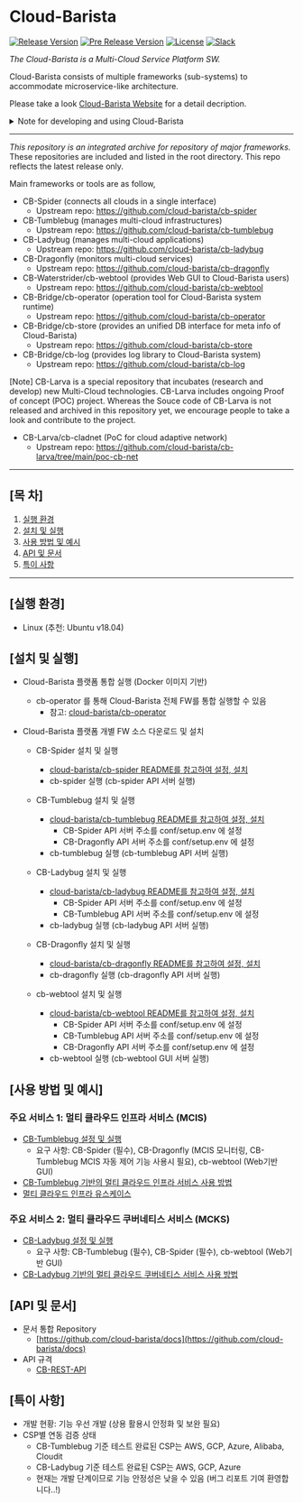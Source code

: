 # Cloud-Barista 

[![Release Version](https://img.shields.io/github/v/release/cloud-barista/cb-tumblebug?color=blue)](https://github.com/cloud-barista/cloud-barista/releases/latest)
[![Pre Release Version](https://img.shields.io/github/v/release/cloud-barista/cb-tumblebug?color=brightgreen&include_prereleases&label=release%28dev%29)](https://github.com/cloud-barista/cloud-barista/releases)
[![License](https://img.shields.io/github/license/cloud-barista/cb-tumblebug?color=blue)](https://github.com/cloud-barista/cb-tumblebug/blob/main/LICENSE)
[![Slack](https://img.shields.io/badge/Slack-Cloud--Barista-brightgreen)](https://join.slack.com/t/cloud-barista/shared_invite/zt-bda8zhkg-tlOCr7_TdQGE_oUSz4mlkA)

*The Cloud-Barista is a Multi-Cloud Service Platform SW.* 

Cloud-Barista consists of multiple frameworks (sub-systems) to accommodate microservice-like architecture. 

Please take a look [Cloud-Barista Website](https://cloud-barista.github.io/technology/) for a detail decription.

<details>
<summary>Note for developing and using Cloud-Barista</summary>

#### Development stage of Cloud-Barista
```
Cloud-Barista is currently under development. (not v1.0 yet)
We welcome any new suggestions, issues, opinions, and controbutors !
Please note that the functionalities of Cloud-Barista are not stable and secure yet.
Becareful if you plan to use the current release in production.
If you have any difficulties in using Cloud-Barista, please let us know.
(Open an issue or Join the Cloud-Barista Slack)
```

#### Localization and Globalization of CB-Tumblebug (CB-Tumblebug의 현지화 및 세계화)
```
[English] As an opensource project initiated by Korean members, 
we would like to promote participation of Korean contributors during initial stage of this project. 
So, CB-Tumblebug Repo will accept use of Korean language in its early stages.
On the other hand, we hope this project flourishes regardless of contributor's country eventually.
So, the maintainers recommend using English at least for the title of Issues, Pull Requests, and Commits, 
while CB-Tumblebug Repo accommodates local languages in the contents of them.
```

```
[한국어] CB-Tumblebug은 한국에서 시작된 오픈 소스 프로젝트로서 
프로젝트의 초기 단계에는 한국 기여자들의 참여를 촉진하고자 합니다. 
따라서 초기 단계의 CB-Tumblebug는 한국어 사용을 받아 들일 것입니다.
다른 한편으로, 이 프로젝트가 국가에 관계없이 번성하기를 희망합니다.
따라서 개발 히스토리 관리를 위해 이슈, 풀 요청, 커밋 등의 
제목에 대해서는 영어 사용을 권장하며, 내용에 대한 한국어 사용은 수용할 것입니다.
```

</details>


---
*This repository is an integrated archive for repository of major frameworks.* These repositories are included and listed in the root directory. This repo reflects the latest release only.

Main frameworks or tools are as follow,

- CB-Spider (connects all clouds in a single interface)
  - Upstream repo: https://github.com/cloud-barista/cb-spider
- CB-Tumblebug (manages multi-cloud infrastructures)
  - Upstream repo: https://github.com/cloud-barista/cb-tumblebug
- CB-Ladybug (manages multi-cloud applications)
  - Upstream repo: https://github.com/cloud-barista/cb-ladybug
- CB-Dragonfly (monitors multi-cloud services)
  - Upstream repo: https://github.com/cloud-barista/cb-dragonfly
- CB-Waterstrider/cb-webtool (provides Web GUI to Cloud-Barista users)
  - Upstream repo: https://github.com/cloud-barista/cb-webtool
- CB-Bridge/cb-operator (operation tool for Cloud-Barista system runtime)
  - Upstream repo: https://github.com/cloud-barista/cb-operator
- CB-Bridge/cb-store (provides an unified DB interface for meta info of Cloud-Barista)
  - Upstream repo: https://github.com/cloud-barista/cb-store
- CB-Bridge/cb-log (provides log library to Cloud-Barista system)
  - Upstream repo: https://github.com/cloud-barista/cb-log

[Note] CB-Larva is a special repository that incubates (research and develop) new Multi-Cloud technologies. 
CB-Larva includes ongoing Proof of concept (POC) project. Whereas the Souce code of CB-Larva is not released and archived in this repository yet, we encourage people to take a look and contribute to the project.
- CB-Larva/cb-cladnet (PoC for cloud adaptive network)
  - Upstream repo: https://github.com/cloud-barista/cb-larva/tree/main/poc-cb-net


***

## [목    차]

1. [실행 환경](#실행-환경)
1. [설치 및 실행](#설치-및-실행)
1. [사용 방법 및 예시](#사용-방법-및-예시)
1. [API 및 문서](#api-및-문서)
1. [특이 사항](#특이-사항)

***

## [실행 환경]

- Linux (추천: Ubuntu v18.04)

## [설치 및 실행]

- Cloud-Barista 플랫폼 통합 실행 (Docker 이미지 기반)
  - cb-operator 를 통해 Cloud-Barista 전체 FW를 통합 실행할 수 있음
    - 참고: [cloud-barista/cb-operator](/cb-operator/)

- Cloud-Barista 플랫폼 개별 FW 소스 다운로드 및 설치

  - CB-Spider 설치 및 실행
    - [cloud-barista/cb-spider README를 참고하여 설정, 설치](/cb-spider/)
    - cb-spider 실행 (cb-spider API 서버 실행)

  - CB-Tumblebug 설치 및 실행
    - [cloud-barista/cb-tumblebug README를 참고하여 설정, 설치](/cb-tumblebug/)
      - CB-Spider API 서버 주소를 conf/setup.env 에 설정
      - CB-Dragonfly API 서버 주소를 conf/setup.env 에 설정
    - cb-tumblebug 실행 (cb-tumblebug API 서버 실행)

  - CB-Ladybug 설치 및 실행
    - [cloud-barista/cb-ladybug README를 참고하여 설정, 설치](/cb-ladybug/)
      - CB-Spider API 서버 주소를 conf/setup.env 에 설정
      - CB-Tumblebug API 서버 주소를 conf/setup.env 에 설정
    - cb-ladybug 실행 (cb-ladybug API 서버 실행)

  - CB-Dragonfly 설치 및 실행
    - [cloud-barista/cb-dragonfly README를 참고하여 설정, 설치](/cb-dragonfly/)
    - cb-dragonfly 실행 (cb-dragonfly API 서버 실행)

  - cb-webtool 설치 및 실행
    - [cloud-barista/cb-webtool README를 참고하여 설정, 설치](/cb-webtool/)
      - CB-Spider API 서버 주소를 conf/setup.env 에 설정
      - CB-Tumblebug API 서버 주소를 conf/setup.env 에 설정
      - CB-Dragonfly API 서버 주소를 conf/setup.env 에 설정
    - cb-webtool 실행 (cb-webtool GUI 서버 실행)


## [사용 방법 및 예시]

### 주요 서비스 1: 멀티 클라우드 인프라 서비스 (MCIS)
- [CB-Tumblebug 설정 및 실행](https://github.com/cloud-barista/cb-tumblebug#cb-tumblebug-%EC%86%8C%EC%8A%A4-%EB%B9%8C%EB%93%9C-%EB%B0%8F-%EC%8B%A4%ED%96%89-%EB%B0%A9%EB%B2%95-%EC%83%81%EC%84%B8)
  - 요구 사항: CB-Spider (필수), CB-Dragonfly (MCIS 모니터링, CB-Tumblebug MCIS 자동 제어 기능 사용시 필요), cb-webtool (Web기반 GUI)
- [CB-Tumblebug 기반의 멀티 클라우드 인프라 서비스 사용 방법](https://github.com/cloud-barista/cb-tumblebug#cb-tumblebug-%EA%B8%B0%EB%8A%A5-%EC%82%AC%EC%9A%A9-%EB%B0%A9%EB%B2%95)
- [멀티 클라우드 인프라 유스케이스](https://github.com/cloud-barista/cb-tumblebug/blob/main/README.md#3-%EB%A9%80%ED%8B%B0-%ED%81%B4%EB%9D%BC%EC%9A%B0%EB%93%9C-%EC%9D%B8%ED%94%84%EB%9D%BC-%EC%9C%A0%EC%8A%A4%EC%BC%80%EC%9D%B4%EC%8A%A4)

### 주요 서비스 2: 멀티 클라우드 쿠버네티스 서비스 (MCKS)
- [CB-Ladybug 설정 및 실행](https://github.com/cloud-barista/cb-ladybug#getting-started)
  - 요구 사항: CB-Tumblebug (필수), CB-Spider (필수), cb-webtool (Web기반 GUI)
- [CB-Ladybug 기반의 멀티 클라우드 쿠버네티스 서비스 사용 방법](https://github.com/cloud-barista/cb-ladybug/tree/master/docs/test#test)

## [API 및 문서]
- 문서 통합 Repository
  - [https://github.com/cloud-barista/docs](https://github.com/cloud-barista/docs)
- API 규격
  - [CB-REST-API](https://github.com/cloud-barista/docs/blob/master/technical_docs/API/CB-User_REST-API.md)

## [특이 사항]
- 개발 현황: 기능 우선 개발 (상용 활용시 안정화 및 보완 필요)
- CSP별 연동 검증 상태
  - CB-Tumblebug 기준 테스트 완료된 CSP는 AWS, GCP, Azure, Alibaba, Cloudit
  - CB-Ladybug 기준 테스트 완료된 CSP는 AWS, GCP, Azure
  - 현재는 개발 단계이므로 기능 안정성은 낮을 수 있음 (버그 리포트 기여 환영합니다..!)

